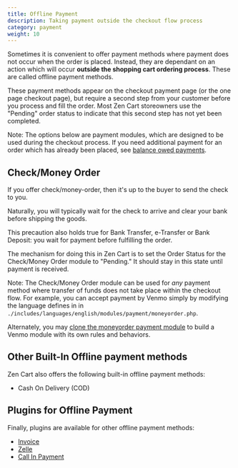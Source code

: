 ```yaml
---
title: Offline Payment
description: Taking payment outside the checkout flow process 
category: payment
weight: 10 
---
```


Sometimes it is convenient to offer payment methods where payment does not occur when the order is placed.  Instead, they are dependant on an action which will occur **outside the shopping cart ordering process**.    These are called offline payment methods. 

These payment methods appear on the checkout payment page (or the one page checkout page), but require a second step from your customer before you process and fill the order.  Most Zen Cart storeowners use the "Pending" order status to indicate that this second step has not yet been completed.

Note: The options below are payment modules, which are designed to be used during the checkout process.  If you need additional payment for an order which has already been placed, see [balance owed payments](/user/payment/balance_owed/).

## Check/Money Order

If you offer check/money-order, then it's up to the buyer to send the check to you.  

Naturally, you will typically wait for the check to arrive and clear your bank before shipping the goods.  

This precaution also holds true for Bank Transfer, e-Transfer or Bank Deposit: you wait for payment before fulfilling the order.

The mechanism for doing this in Zen Cart is to set the Order Status for the Check/Money Order module to "Pending."  It should stay in this state until payment is received.  

Note: The Check/Money Order module can be used for *any* payment method where transfer of funds does not take place within the checkout flow.  For example, you can accept payment by Venmo simply by modifying the language defines in in `./includes/languages/english/modules/payment/moneyorder.php`.  

Alternately, you may [clone the moneyorder payment module](/dev/code/modules/clone_payment/) to build a Venmo module with its own rules and behaviors.

## Other Built-In Offline payment methods 

Zen Cart also offers the following built-in offline payment methods:

- Cash On Delivery (COD)

## Plugins for Offline Payment 

Finally, plugins are available for other offline payment methods: 

- [Invoice](https://www.zen-cart.com/downloads.php?do=file&id=131)
- [Zelle](https://www.zen-cart.com/downloads.php?do=file&id=2301)
- [Call In Payment](https://www.zen-cart.com/downloads.php?do=file&id=2388)

